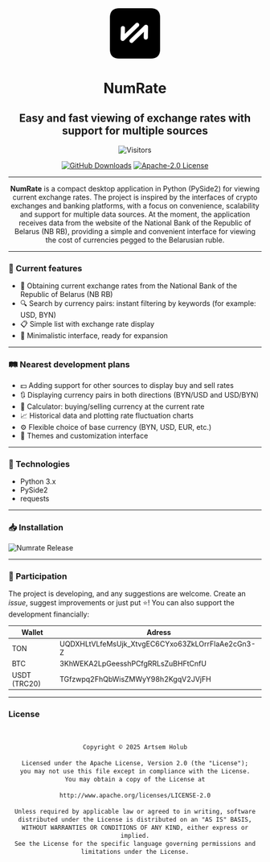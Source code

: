 <div <div align="center">
    <img src="/src/assets/logo/logo.png" alt="Numrate logo" title="Numrate logo" width="100"/>
    <h1>NumRate </h1>
    <h2>Easy and fast viewing of exchange rates with support for multiple sources</h2>

![Visitors](https://visitor-badge.laobi.icu/badge?page_id=WiNE-iNEFF.Numrate&left_text=visitors)

[![GitHub Downloads](https://img.shields.io/github/downloads/WiNE-iNEFF/Numrate/total)](https://github.com/WiNE-iNEFF/Numrate/releases/latest)
[![Apache-2.0 License](https://img.shields.io/github/license/WiNE-iNEFF/Numrate)](https://github.com/WiNE-iNEFF/Numrate/blob/main/LICENSE)

---

**NumRate** is a compact desktop application in Python (PySide2) for viewing current exchange rates. The project is inspired by the interfaces of crypto exchanges and banking platforms, with a focus on convenience, scalability and support for multiple data sources. At the moment, the application receives data from the website of the National Bank of the Republic of Belarus (NB RB), providing a simple and convenient interface for viewing the cost of currencies pegged to the Belarusian ruble.
</div>

---
### 🔧 Current features

- 📡 Obtaining current exchange rates from the National Bank of the Republic of Belarus (NB RB)
- 🔍 Search by currency pairs: instant filtering by keywords (for example: USD, BYN)
- 📋 Simple list with exchange rate display
- 🌙 Minimalistic interface, ready for expansion

---

### 🛤️ Nearest development plans

- 💵 Adding support for other sources to display buy and sell rates
- 🔃 Displaying currency pairs in both directions (BYN/USD and USD/BYN)
- 🧮 Calculator: buying/selling currency at the current rate
- 📈 Historical data and plotting rate fluctuation charts
- ⚙️ Flexible choice of base currency (BYN, USD, EUR, etc.)
- 🧩 Themes and customization interface

---

### 🧰 Technologies

- Python 3.x
- PySide2
- requests

---

### 📥 Installation

![Numrate Release](https://img.shields.io/github/v/release/WiNE-iNEFF/Numrate)

---

### 🤝 Participation

The project is developing, and any suggestions are welcome. Create an *issue*, suggest improvements or just put ⭐️!
You can also support the development financially:
<div align="center">

| Wallet       | Adress                                           |
| ------------ | ------------------------------------------------ |
| TON          | UQDXHLtVLfeMsUjk_XtvgEC6CYxo63ZkLOrrFlaAe2cGn3-Z |
| BTC          | 3KhWEKA2LpGeesshPCfgRRLsZuBHFtCnfU               |
| USDT (TRC20) | TGfzwpq2FhQbWisZMWyY98h2KgqV2JVjFH               |

</div>

---

### License

<div align="center">
<pre>
        
    Copyright © 2025 Artsem Holub
    
    Licensed under the Apache License, Version 2.0 (the "License");
    you may not use this file except in compliance with the License.
    You may obtain a copy of the License at
    
    http://www.apache.org/licenses/LICENSE-2.0
    
    Unless required by applicable law or agreed to in writing, software
    distributed under the License is distributed on an "AS IS" BASIS,
    WITHOUT WARRANTIES OR CONDITIONS OF ANY KIND, either express or implied.
    See the License for the specific language governing permissions and
    limitations under the License.
    
</pre>
</div>
